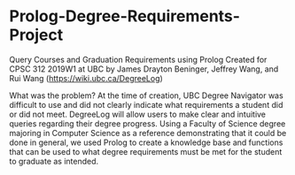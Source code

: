 # Prolog-Degree-Requirements-Project
Query Courses and Graduation Requirements using Prolog
Created for CPSC 312 2019W1 at UBC by James Drayton Beninger, Jeffrey Wang, and Rui Wang (https://wiki.ubc.ca/DegreeLog)

What was the problem?
At the time of creation, UBC Degree Navigator was difficult to use and did not clearly indicate what requirements a student did or did not meet. DegreeLog will allow
users to make clear and intuitive queries regarding their degree progress. Using a Faculty of Science degree majoring in Computer Science as a reference demonstrating
that it could be done in general, we used Prolog to create a knowledge base and functions that can be used to what degree requirements must be met for the student to
graduate as intended.

